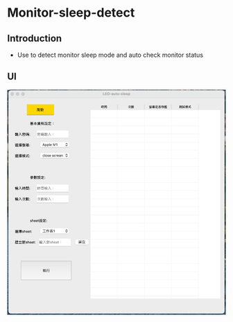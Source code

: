 # Monitor-sleep-detect
## Introduction
* Use to detect monitor sleep mode and auto check monitor status

## UI
![alt text](https://github.com/leo-play-code/Monitor-sleep-detect/blob/main/res/autosleep.png)
